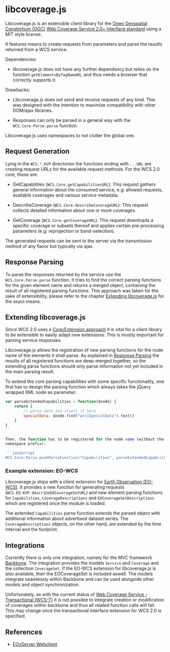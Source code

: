 # libcoverage.js

Libcoverage.js is an extensible client library for the
[Open Geospatial Constortium (OGC)](http://www.opengeospatial.org/)
[Web Coverage Service 2.0+ interface standard](http://www.opengeospatial.org/standards/wcs)
using a MIT style license.

It features means to create requests from parameters and parse the results
returned from a WCS service.

Dependencies:

  - libcoverage.js does not have any further dependency but relies on the
    function ``getElementsByTagNameNS``, and thus needs a browser that correctly
    supports it.

Drawbacks:

  - Libcoverage.js does *not* send and receive requests of any kind. This was
    designed with the intention to maximize compatibility with other DOM/ajax
    libraries.

  - Responses can only be parsed in a general way with the
    ``WCS.Core.Parse.parse`` function.
  

Libcoverage.js uses namespaces to not clutter the global one.

## Request Generation

Lying in the ``WCS.*.KVP`` directories the functions ending with ``...URL``
are creating request URLs for the available request methods. For the WCS
2.0 core, these are:

- GetCapabilities (``WCS.Core.getCapabilitiesURL``): This request gathers
  general information about the consumed service, e.g: allowed requests,
  available coverages and various service metadata.

- DescribeCoverage (``WCS.Core.describeCoverageURL``): This request collects
  detailed information about one or more coverages.

- GetCoverage (``WCS.Core.getCoverageURL``): This request downloads a specific
  coverage or subsets thereof and applies certain pre-processing parameters
  (e.g: reprojection or band-selection).

The generated requests can be sent to the server via the transmission method of
any flavor but typically via ajax.

## Response Parsing

To parse the responses returned by the service use the ``WCS.Core.Parse.parse``
function. It tries to find the correct parsing functions for the given element
name and returns a merged object, containing the result of all registered
parsing functions. This approach was taken for the sake of extensibility,
please refer to the chapter [Extending libcoverage.js](#extending-libcoverage.js)
for the exact means.

## Extending libcoverage.js

Since WCS 2.0 uses a [Core/Extension approach](https://portal.opengeospatial.org/files/?artifact_id=46442)
it is vital for a client library to be extensible to easily adapt new extensions.
This is mostly important for parsing service responses.

Libcoverage.js allows the registration of new parsing functions for the node
name of the elements it shall parse. As explained in
[Response Parsing](#response-parsing) the results of all registered functions
are deep-merged together, so the extending parse functions should only parse
information not yet included in the main parsing result.

To extend the core parsing capabilities with some specific functionality, one
first has to design the parsing function which always takes the jQuery wrapped
XML node as parameter:

```javascript
var parseExtendedCapabilities = function($node) {
    return {
        // parse data and insert it here
        specialData: $node.find("wcs|SpecialData").text()
    }
}
``

Then, the function has to be registered for the node name (without the
namespace prefix):

```javascript
WCS.Core.Parse.pushParseFunction("Capabilities", parseExtendedCapabilities);
```


### Example extension: EO-WCS

Libcoverage.js ships with a client extension for
[Earth Observation (EO-WCS)](https://portal.opengeospatial.org/files/?artifact_id=45404).
It provides a new function for generating requests
(``WCS.EO.KVP.describeEOCoverageSetURL``) and new element parsing functions for
``Capabilities``, ``CoverageDescriptions`` and ``EOCoverageSetDescriptions`` 
which are registered once the module is loaded.

The extended ``Capabilities`` parse function extends the parsed object with
additional information about advertised dataset series. The
``CoverageDescriptions`` objects, on the other hand, are extended by the time
interval and the footprint.

## Integrations

Currently there is only one integration, namely for the MVC framework
[Backbone](http://backbonejs.org/). The integration provides the
models ``Service`` and ``Coverage`` and the collection ``CoverageSet``. If the
EO-WCS extension for libcoverage.js is also available, then the EOCoverageSet
is included aswell. The models integrate seamlessly within Backbone and can be
used alongside other models and object synchronization.

Unfortunately, as with the current status of
[Web Coverage Service - Transactional (WCS-T)](http://portal.opengeospatial.org/files/?artifact_id=17909)
it is not possible to integrate creation or modification of coverages within
backbone and thus all related function calls will fail. This may change once the
transactional interface extension for WCS 2.0 is specified.

## References

- [EOxServer Webclient](https://eoxserver.readthedocs.io/en/stable/users/webclient.html)
